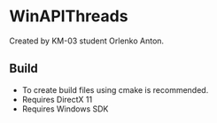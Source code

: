 # WinAPIThreads

Created by KM-03 student Orlenko Anton.
## Build

* To create build files using cmake is recommended.
* Requires DirectX 11
* Requires Windows SDK
